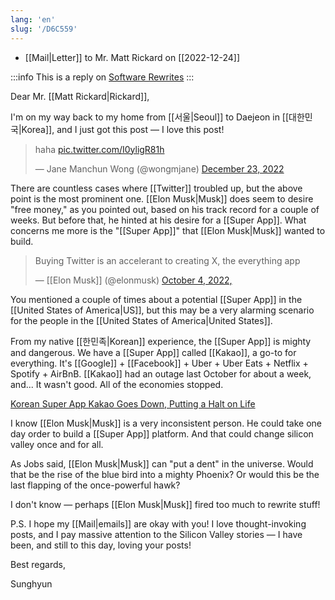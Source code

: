 ```yaml
---
lang: 'en'
slug: '/D6C559'
---
```


- [[Mail|Letter]] to Mr. Matt Rickard on [[2022-12-24]]

:::info
This is a reply on [Software Rewrites](https://matt-rickard.ghost.io/software-rewrites/)
:::

Dear Mr. [[Matt Rickard|Rickard]],

I'm on my way back to my home from [[서울|Seoul]] to Daejeon in [[대한민국|Korea]], and I just got this post — I love this post!

<blockquote class="twitter-tweet">
<p lang="en" dir="ltr">
haha <a href="https://t.co/I0yligR81h">pic.twitter.com/I0yligR81h</a>
</p>
&mdash; Jane Manchun Wong (@wongmjane) <a href="https://twitter.com/wongmjane/status/1606206050322915329?ref_src=twsrc%5Etfw">December 23, 2022</a>
</blockquote>

There are countless cases where [[Twitter]] troubled up, but the above point is the most prominent one. [[Elon Musk|Musk]] does seem to desire "free money," as you pointed out, based on his track record for a couple of weeks. But before that, he hinted at his desire for a [[Super App]]. What concerns me more is the "[[Super App]]" that [[Elon Musk|Musk]] wanted to build.

> Buying Twitter is an accelerant to creating X, the everything app
>
> — [[Elon Musk]] (@elonmusk) [October 4, 2022,](https://twitter.com/elonmusk/status/1577428272056389633?ref_src=twsrc%5Etfw)

You mentioned a couple of times about a potential [[Super App]] in the [[United States of America|US]], but this may be a very alarming scenario for the people in the [[United States of America|United States]].

From my native [[한민족|Korean]] experience, the [[Super App]] is mighty and dangerous. We have a [[Super App]] called [[Kakao]], a go-to for everything. It's [[Google]] + [[Facebook]] + Uber + Uber Eats + Netflix + Spotify + AirBnB. [[Kakao]] had an outage last October for about a week, and... It wasn't good. All of the economies stopped.

[Korean Super App Kakao Goes Down, Putting a Halt on Life](https://www.nytimes.com/2022/10/19/world/asia/korea-kakao-ceo.html)

I know [[Elon Musk|Musk]] is a very inconsistent person. He could take one day order to build a [[Super App]] platform. And that could change silicon valley once and for all.

As Jobs said, [[Elon Musk|Musk]] can "put a dent" in the universe. Would that be the rise of the blue bird into a mighty Phoenix? Or would this be the last flapping of the once-powerful hawk?

I don't know — perhaps [[Elon Musk|Musk]] fired too much to rewrite stuff!

P.S. I hope my [[Mail|emails]] are okay with you! I love thought-invoking posts, and I pay massive attention to the Silicon Valley stories — I have been, and still to this day, loving your posts!

Best regards,

Sunghyun

